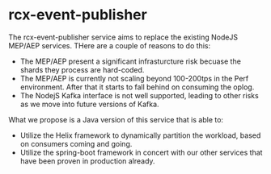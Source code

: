 # rcx-event-publisher

The rcx-event-publisher service aims to replace the existing NodeJS MEP/AEP services. THere are a couple of reasons to do this:

- The MEP/AEP present a significant infrasturcture risk becuase the shards they process are hard-coded.
- The MEP/AEP is currently not scaling beyond 100-200tps in the Perf environment. After that it starts to fall behind on consuming the oplog.
- The NodejS Kafka interface is not well supported, leading to other risks as we move into future versions of Kafka.

What we propose is a Java version of this service that is able to:

- Utilize the Helix framework to dynamically partition the workload, based on consumers coming and going.
- Utilize the spring-boot framework in concert with our other services that have been proven in production already.

